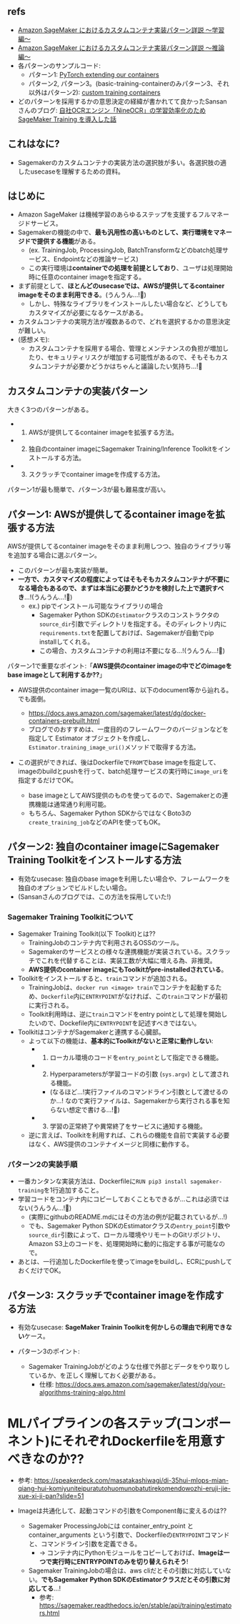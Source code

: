 ## refs

- [Amazon SageMaker におけるカスタムコンテナ実装パターン詳説 〜学習編〜](https://aws.amazon.com/jp/blogs/news/sagemaker-custom-containers-pattern-training/)
- [Amazon SageMaker におけるカスタムコンテナ実装パターン詳説 〜推論編〜](https://aws.amazon.com/jp/blogs/news/sagemaker-custom-containers-pattern-inference/)
- 各パターンのサンプルコード:
  - パターン1: [PyTorch extending our containers](https://github.com/aws/amazon-sagemaker-examples/tree/main/advanced_functionality/pytorch_extending_our_containers)
  - パターン2, パターン3。(basic-training-containerのみパターン3、それ以外はパターン2): [custom training containers](https://github.com/aws/amazon-sagemaker-examples/tree/main/advanced_functionality/custom-training-containers)
- どのパターンを採用するかの意思決定の経緯が書かれてて良かったSansanさんのブログ: [自社OCRエンジン「NineOCR」の学習効率化のため SageMaker Training を導入した話](https://buildersbox.corp-sansan.com/entry/2023/03/06/110000)

## これはなに?

- Sagemakerのカスタムコンテナの実装方法の選択肢が多い。各選択肢の適したusecaseを理解するための資料。

## はじめに

- Amazon SageMaker は機械学習のあらゆるステップを支援するフルマネージドサービス。
- Sagemakerの機能の中で、**最も汎用性の高いものとして、実行環境をマネージドで提供する機能**がある。
  - (ex. TrainingJob, ProcessingJob, BatchTransformなどのbatch処理サービス、Endpointなどの推論サービス)
  - この実行環境は**containerでの処理を前提としており**、ユーザは処理開始時に任意のcontainer imageを指定する。
- まず前提として、**ほとんどのusecaseでは、AWSが提供してるcontainer imageをそのまま利用できる**。(うんうん...!:thinking:)
  - しかし、特殊なライブラリをインストールしたい場合など、どうしてもカスタマイズが必要になるケースがある。
- カスタムコンテナの実現方法が複数あるので、どれを選択するかの意思決定が難しい。
- (感想メモ):
  - カスタムコンテナを採用する場合、管理とメンテナンスの負担が増加したり、セキュリティリスクが増加する可能性があるので、そもそもカスタムコンテナが必要かどうかはちゃんと議論したい気持ち...!:thinking:

## カスタムコンテナの実装パターン

大きく3つのパターンがある。

- 1. AWSが提供してるcontainer imageを拡張する方法。
- 2. 独自のcontainer imageにSagemaker Training/Inference Toolkitをインストールする方法。
- 3. スクラッチでcontainer imageを作成する方法。

パターン1が最も簡単で、パターン3が最も難易度が高い。

## パターン1: AWSが提供してるcontainer imageを拡張する方法

AWSが提供してるcontainer imageをそのまま利用しつつ、独自のライブラリ等を追加する場合に選ぶパターン。

- このパターンが最も実装が簡単。
- **一方で、カスタマイズの程度によってはそもそもカスタムコンテナが不要になる場合もあるので、まずは本当に必要かどうかを検討した上で選択すべき**...!(うんうん...!:thinking:)
  - ex.) pipでインストール可能なライブラリの場合
    - Sagemaker Python SDKの`Estimator`クラスのコンストラクタの`source_dir`引数でディレクトリを指定する。そのディレクトリ内に`requirements.txt`を配置しておけば、Sagemakerが自動でpip installしてくれる。
    - この場合、カスタムコンテナの利用は不要になる...!(うんうん...!:thinking:)

パターン1で重要なポイント:「**AWS提供のcontainer imageの中でどのimageをbase imageとして利用するか??**」

- AWS提供のcontainer image一覧のURIは、以下のdocument等から辿れる。でも面倒。

  - <https://docs.aws.amazon.com/sagemaker/latest/dg/docker-containers-prebuilt.html>
  - ブログでのおすすめは、一度目的のフレームワークのバージョンなどを指定して Estimator オブジェクトを作成し、`Estimator.training_image_uri()`メソッドで取得する方法。

- この選択ができれば、後はDockerfileで`FROM`でbase imageを指定して、imageのbuildとpushを行って、batch処理サービスの実行時に`image_uri`を指定するだけでOK。
  - base imageとしてAWS提供のものを使ってるので、Sagemakerとの連携機能は通常通り利用可能。
  - もちろん、Sagemaker Python SDKからではなくBoto3の`create_training_job`などのAPIを使ってもOK。

## パターン2: 独自のcontainer imageにSagemaker Training Toolkitをインストールする方法

- 有効なusecase: 独自のbase imageを利用したい場合や、フレームワークを独自のオプションでビルドしたい場合。
- (Sansanさんのブログでは、この方法を採用していた!)

### Sagemaker Training Toolkitについて

- Sagemaker Training Toolkit(以下 Toolkit)とは??
  - TrainingJobのコンテナ内で利用されるOSSのツール。
  - Sagemakerのサービスとの様々な連携機能が実装されている。スクラッチでこれを代替することは、実装工数が大幅に増える為、非推奨。
  - **AWS提供のcontainer imageにもToolkitがpre-installedされている**。
- Toolkitをインストールすると、`train`コマンドが追加される。
  - TrainingJobは、`docker run <image> train`でコンテナを起動するため、`Dockerfile`内に`ENTRYPOINT`がなければ、この`train`コマンドが最初に実行される。
  - Toolkit利用時は、逆に`train`コマンドをentry pointとして処理を開始したいので、Dockefile内に`ENTRYPOINT`を記述すべきではない。
- ToolkitはコンテナがSagemakerと連携する心臓部。
  - よって以下の機能は、**基本的にToolkitがないと正常に動作しない**:
    - 1. ローカル環境のコードを`entry_point`として指定できる機能。
    - 2. Hyperparametersが学習コードの引数 (`sys.argv`) として渡される機能。
      - (なるほど...!実行ファイルのコマンドライン引数として渡せるのか...! なので実行ファイルは、Sagemakerから実行される事を知らない想定で書ける...!:thinking:)
    - 3. 学習の正常終了や異常終了をサービスに通知する機能。
  - 逆に言えば、Toolkitを利用すれば、これらの機能を自前で実装する必要はなく、AWS提供のコンテナイメージと同様に動作する。

### パターン2の実装手順

- 一番カンタンな実装方法は、Dockerfileに`RUN pip3 install sagemaker-training`を1行追加すること。
- 学習コードをコンテナ内にコピーしておくこともできるが...これは必須ではない(うんうん...!:thinking:)
  - (実際にgithubのREADME.mdにはその方法の例が記載されているが...!)
  - でも、Sagemaker Python SDKのEstimatorクラスの`entry_point`引数や`source_dir`引数によって、ローカル環境やリモートのGitリポジトリ、Amazon S3上のコードを、処理開始時に動的に指定する事が可能なので。
- あとは、一行追加したDockerfileを使ってimageをbuildし、ECRにpushしておくだけでOK。

## パターン3: スクラッチでcontainer imageを作成する方法

- 有効なusecase: **SageMaker Trainin Toolkitを何かしらの理由で利用できない**ケース。

- パターン3のポイント:
  - Sagemaker TrainingJobがどのような仕様で外部とデータをやり取りしているか、を正しく理解しておく必要がある。
    - 仕様: <https://docs.aws.amazon.com/sagemaker/latest/dg/your-algorithms-training-algo.html>

# MLパイプラインの各ステップ(コンポーネント)にそれぞれDockerfileを用意すべきなのか??

- 参考: <https://speakerdeck.com/masatakashiwagi/di-35hui-mlops-mian-qiang-hui-komiyuniteipuratutohuomunobatutirekomendowozhi-eruji-jie-xue-xi-ji-pan?slide=51>

- Imageは共通化して、起動コマンドの引数をComponent毎に変えるのは??
  - Sagemaker ProcessingJobには container_entry_point と container_arguments という引数で、Dockerfileの`ENTRYPOINT`コマンドと、コマンドライン引数を定義できる。
    - -> コンテナ内にPythonモジュールをコピーしておけば、**Imageは一つで実行時にENTRYPOINTのみを切り替えられそう**!
  - Sagemaker TrainingJobの場合は、aws cliだとその引数に対応していない。**でもSagemaker Python SDKのEstimatorクラスだとその引数に対応してる**...!
    - 参考: <https://sagemaker.readthedocs.io/en/stable/api/training/estimators.html>
